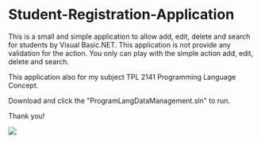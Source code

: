 # Student-Registration-Application

This is a small and simple application to allow add, edit, delete and search for students by Visual Basic.NET.
This application is not provide any validation for the action. You only can play with the simple action add, edit, delete and search.

This application also for my subject TPL 2141 Programming Language Concept.

Download and click the "ProgramLangDataManagement.sln" to run.

Thank you!

![](LandingPageForm.Designer.vb)
